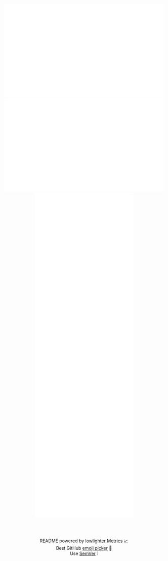 
<div align="center">
  <img src="https://github.com/Ifiht/github-stats/blob/master/generated/overview.svg" />
  <img src="https://github.com/Ifiht/github-stats/blob/master/generated/languages.svg" />
</div>

<div align="center">
  <img src="https://github.com/Ifiht/ifiht/blob/main/github-metrics.svg" />
</div>

<br/><br/>
<div align="center">  
    
README powered by [lowlighter Metrics](https://github.com/lowlighter/metrics) :chart_with_upwards_trend:  
Best GitHub [emoji picker](https://github-emoji-picker.rickstaa.dev/) :peacock:  
Use [SemVer](https://semver.org/) ❕
  
</div>  

<!--
**Ifiht/ifiht** is a ✨ _special_ ✨ repository because its `README.md` (this file) appears on your GitHub profile.

Here are some ideas to get you started:

- 🔭 I’m currently working on ...
- 📚 I’m currently learning ...
- 👯 I’m looking to collaborate on ...
- 🤔 I’m looking for help with ...
- 💬 Ask me about ...
- 📫 How to reach me: ...
- 😄 Pronouns: ...
- ⚡ Fun fact: ...
-->
